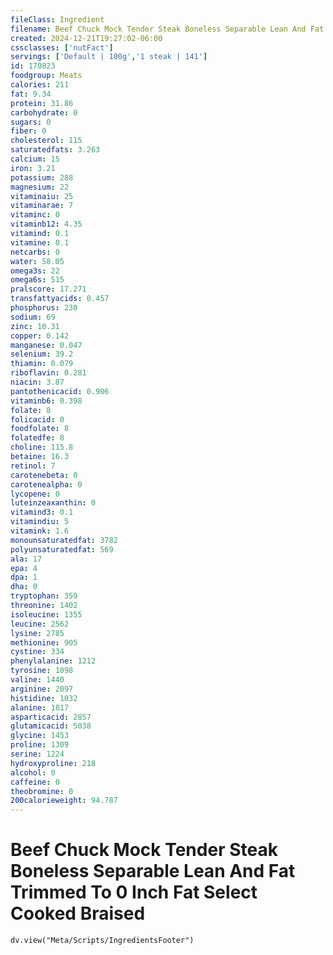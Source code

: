 ```yaml
---
fileClass: Ingredient
filename: Beef Chuck Mock Tender Steak Boneless Separable Lean And Fat Trimmed To 0 Inch Fat Select Cooked Braised
created: 2024-12-21T19:27:02-06:00
cssclasses: ['nutFact']
servings: ['Default | 100g','1 steak | 141']
id: 170823
foodgroup: Meats
calories: 211
fat: 9.34
protein: 31.86
carbohydrate: 0
sugars: 0
fiber: 0
cholesterol: 115
saturatedfats: 3.263
calcium: 15
iron: 3.21
potassium: 288
magnesium: 22
vitaminaiu: 25
vitaminarae: 7
vitaminc: 0
vitaminb12: 4.35
vitamind: 0.1
vitamine: 0.1
netcarbs: 0
water: 58.05
omega3s: 22
omega6s: 515
pralscore: 17.271
transfattyacids: 0.457
phosphorus: 230
sodium: 69
zinc: 10.31
copper: 0.142
manganese: 0.047
selenium: 39.2
thiamin: 0.079
riboflavin: 0.281
niacin: 3.87
pantothenicacid: 0.906
vitaminb6: 0.398
folate: 8
folicacid: 0
foodfolate: 8
folatedfe: 8
choline: 115.8
betaine: 16.3
retinol: 7
carotenebeta: 0
carotenealpha: 0
lycopene: 0
luteinzeaxanthin: 0
vitamind3: 0.1
vitamindiu: 5
vitamink: 1.6
monounsaturatedfat: 3782
polyunsaturatedfat: 569
ala: 17
epa: 4
dpa: 1
dha: 0
tryptophan: 359
threonine: 1402
isoleucine: 1355
leucine: 2562
lysine: 2785
methionine: 905
cystine: 334
phenylalanine: 1212
tyrosine: 1098
valine: 1440
arginine: 2097
histidine: 1032
alanine: 1817
asparticacid: 2857
glutamicacid: 5038
glycine: 1453
proline: 1309
serine: 1224
hydroxyproline: 218
alcohol: 0
caffeine: 0
theobromine: 0
200calorieweight: 94.787
---
```


# Beef Chuck Mock Tender Steak Boneless Separable Lean And Fat Trimmed To 0 Inch Fat Select Cooked Braised

```dataviewjs
dv.view("Meta/Scripts/IngredientsFooter")
```